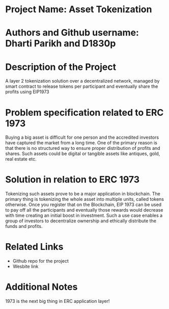 # Project Name: Asset Tokenization 

# Authors and Github username: Dharti Parikh and D1830p

# Description of the Project 

A layer 2 tokenization solution over a decentralized network, managed by smart contract to release tokens per participant and eventually share the profits using EIP1973

# Problem specification related to ERC 1973

Buying a big asset is difficult for one person and the accredited investors have captured the market from a long time. 
One of the primary reason is that there is no structured way to ensure proper distribution of profits and shares.
Such assets could be digital or tangible assets like antiques, gold, real estate etc.

# Solution in relation to ERC 1973 

Tokenizing such assets prove to be a major application in blockchain. The primary thing is tokenizing the whole asset into multiple units, called tokens otherwise.
Once you register that on the Blockchain, EIP 1973 can be used to pay off all the participants and eventually those rewards would decrease with time creating an initial boost in investment. Such a use case enables a group of investors to decentralize ownership and ethically distribute the funds and profits.

# Related Links

* Github repo for the project
* Wesbite link

# Additional Notes 

 1973 is the next big thing in ERC application layer!
